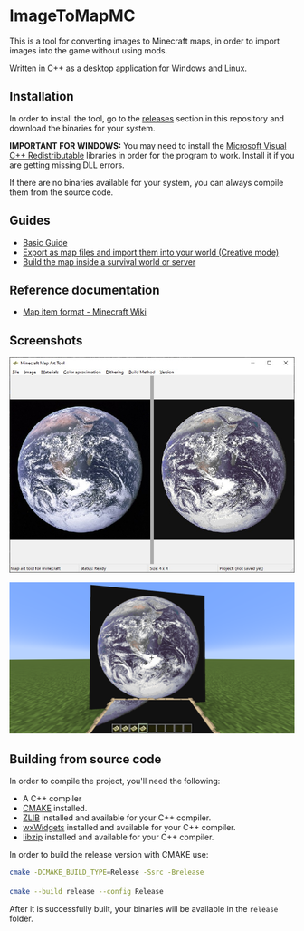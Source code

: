 # ImageToMapMC

This is a tool for converting images to Minecraft maps, in order to import images into the game without using mods.

Written in C++ as a desktop application for Windows and Linux.

## Installation

In order to install the tool, go to the [releases](https://github.com/AgustinSRG/ImageToMapMC/releases) section in this repository and download the binaries for your system.

**IMPORTANT FOR WINDOWS:** You may need to install the [Microsoft Visual C++ Redistributable](https://learn.microsoft.com/en-us/cpp/windows/latest-supported-vc-redist?view=msvc-170#latest-microsoft-visual-c-redistributable-version) libraries in order for the program to work. Install it if you are getting missing DLL errors.

If there are no binaries available for your system, you can always compile them from the source code.

## Guides

 - [Basic Guide](./guides/basic_guide.md)
 - [Export as map files and import them into your world (Creative mode)](./guides/export_as_maps.md)
 - [Build the map inside a survival world or server](./guides/export_as_structures.md)

## Reference documentation

 - [Map item format - Minecraft Wiki](https://minecraft.wiki/w/Map_item_format)

## Screenshots

![Main view](./screenshots/main_display.jpg "Main view")

![Map in-game (Minecraft)](./screenshots/mc_maps_imported.jpg "Map in-game (Minecraft)")

## Building from source code

In order to compile the project, you'll need the following:

 - A C++ compiler
 - [CMAKE](https://cmake.org/install/) installed.
 - [ZLIB](https://zlib.net/) installed and available for your C++ compiler.
 - [wxWidgets](https://www.wxwidgets.org/) installed and available for your C++ compiler.
 - [libzip](https://libzip.org/) installed and available for your C++ compiler.

In order to build the release version with CMAKE use:

```sh
cmake -DCMAKE_BUILD_TYPE=Release -Ssrc -Brelease

cmake --build release --config Release
```

After it is successfully built, your binaries will be available in the `release` folder.

